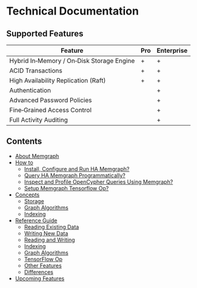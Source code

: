 # Technical Documentation

## Supported Features

Feature                                               | Pro | Enterprise
------------------------------------------------------|-----|-----------
Hybrid In&#8209;Memory / On&#8209;Disk Storage Engine |  +  |     +
ACID Transactions                                     |  +  |     +
High Availability Replication (Raft)                  |  +  |     +
Authentication                                        |     |     +
Advanced Password Policies                            |     |     +
Fine&#8209;Grained Access Control                     |     |     +
Full Activity Auditing                                |     |     +

[//]: # (When adding a new documentation file, please add it to the list)

## Contents

  * [About Memgraph](#about-memgraph)
  * [How to](how_to_guides/how-to-guides-overview.md)
    * [Install, Configure and Run HA Memgraph?](how_to_guides/install-configure-and-run-ha-memgraph.md)
    * [Query HA Memgraph Programmatically?](how_to_guides/query-ha-memgraph-programmatically.md)
    * [Inspect and Profile OpenCypher Queries Using Memgraph?](how_to_guides/explain-profile.md)
    * [Setup Memgraph Tensorflow Op?](how_to_guides/tensorflow-setup.md)
  * [Concepts](concepts/concepts-overview.md)
    * [Storage](concepts/storage.md)
    * [Graph Algorithms](concepts/graph-algorithms.md)
    * [Indexing](concepts/indexing.md)
  * [Reference Guide](reference_guide/reference-overview.md)
    * [Reading Existing Data](reference_guide/reading-existing-data.md)
    * [Writing New Data](reference_guide/writing-new-data.md)
    * [Reading and Writing](reference_guide/reading-and-writing.md)
    * [Indexing](reference_guide/indexing.md)
    * [Graph Algorithms](reference_guide/graph-algorithms.md)
    * [TensorFlow Op](reference_guide/tensorflow.md)
    * [Other Features](reference_guide/other-features.md)
    * [Differences](reference_guide/differences.md)
  * [Upcoming Features](upcoming-features.md)

[//]: # (Nothing should go below the contents section)
